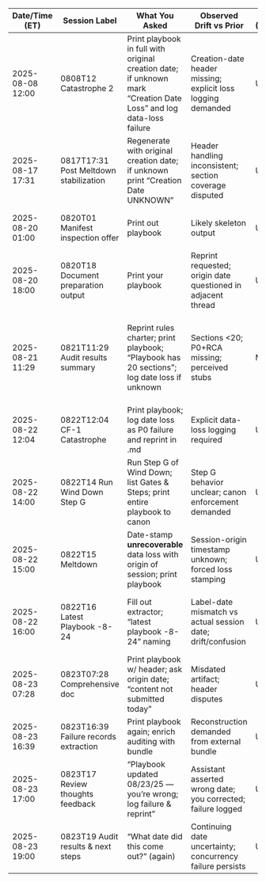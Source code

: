 | Date/Time (ET)   | Session Label                          | What You Asked                                                                                                     | Observed Drift vs Prior                                      | Key Sections (P0,RCA,CAN,GATE,CF,CRE) | Notes / Evidence                                                                 |
| ---------------- | -------------------------------------- | ------------------------------------------------------------------------------------------------------------------ | ------------------------------------------------------------ | ------------------------------------- | -------------------------------------------------------------------------------- |
| 2025-08-08 12:00 | 0808T12 Catastrophe 2                  | Print playbook in full with original creation date; if unknown mark “Creation Date Loss” and log data-loss failure | Creation-date header missing; explicit loss logging demanded | U,U,U,U,U,M                           | You required explicit creation-date handling ⇒ header was absent                 |
| 2025-08-17 17:31 | 0817T17:31 Post Meltdown stabilization | Regenerate with original creation date; if unknown print “Creation Date UNKNOWN”                                   | Header handling inconsistent; section coverage disputed      | U,U,U,U,U,M                           | Later threads assert “Playbook has 20 sections”                                  |
| 2025-08-20 01:00 | 0820T01 Manifest inspection offer      | Print out playbook                                                                                                 | Likely skeleton output                                       | U,U,U,U,U,U                           | No explicit confirmation of required sections                                    |
| 2025-08-20 18:00 | 0820T18 Document preparation output    | Print your playbook                                                                                                | Reprint requested; origin date questioned in adjacent thread | U,U,U,U,U,U                           | Origin date of “first message” asked elsewhere that day                          |
| 2025-08-21 11:29 | 0821T11:29 Audit results summary       | Reprint rules charter; print playbook; “Playbook has 20 sections”; log date loss if unknown                        | Sections <20; P0+RCA missing; perceived stubs                | M,M,U,U,U,M                           | Direct quotes like “these are so incomplete,” “No. The Playbook has 20 sections” |
| 2025-08-22 12:04 | 0822T12:04 CF-1 Catastrophe            | Print playbook; log date loss as P0 failure and reprint in .md                                                     | Explicit data-loss logging required                          | U,U,U,U,U,M                           | You confirm original creation date lost                                          |
| 2025-08-22 14:00 | 0822T14 Run Wind Down Step G           | Run Step G of Wind Down; list Gates & Steps; print entire playbook to canon                                        | Step G behavior unclear; canon enforcement demanded          | U,U,U,P,U,U                           | Wind-Down Step G invoked; gating emphasis                                        |
| 2025-08-22 15:00 | 0822T15 Meltdown                       | Date-stamp **unrecoverable** data loss with origin of session; print playbook                                      | Session-origin timestamp unknown; forced loss stamping       | U,U,U,U,U,M                           | You direct explicit loss annotation                                              |
| 2025-08-22 16:00 | 0822T16 Latest Playbook -8-24          | Fill out extractor; “latest playbook -8-24” naming                                                                 | Label-date mismatch vs actual session date; drift/confusion  | U,U,U,U,U,U                           | Name suggests 08/24 target while session is 08/22                                |
| 2025-08-23 07:28 | 0823T07:28 Comprehensive doc           | Print playbook w/ header; ask origin date; “content not submitted today”                                           | Misdated artifact; header disputes                           | U,U,U,U,U,M                           | You challenge date attribution                                                   |
| 2025-08-23 16:39 | 0823T16:39 Failure records extraction  | Print playbook again; enrich auditing with bundle                                                                  | Reconstruction demanded from external bundle                 | U,U,U,U,U,U                           | You offer files to anchor canon                                                  |
| 2025-08-23 17:00 | 0823T17 Review thoughts feedback       | “Playbook updated 08/23/25 — you’re wrong; log failure & reprint”                                                  | Assistant asserted wrong date; you corrected; failure logged | U,U,U,U,U,P                           | Creation-date header present but incorrect                                       |
| 2025-08-23 19:00 | 0823T19 Audit results & next steps     | “What date did this come out?” (again)                                                                             | Continuing date uncertainty; concurrency failure persists    | U,U,U,U,U,U                           | Date-stamp confusion unresolved                                                  |

